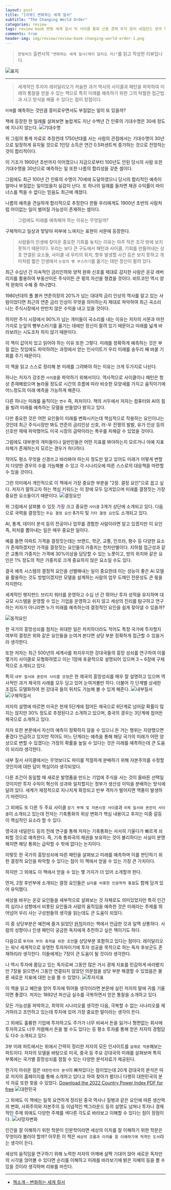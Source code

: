 ```yaml
---  
layout: post  
title: "[리뷰] 변화하는 세계 질서"  
subtitle: "The Changing World Order"  
categories: review  
tags: review book 변화 세계 질서 빅 사이클 통화 신용 경제 투자 원리 네덜란드 영국 미국 중국 관계 미래 전망 미래    
comments: true  
header-img: img/review/review-book-changing-world-order-1.png
---  
```

  
> `한빛비즈` 출판사의 `"변화하는 세계 질서(레이 달리오 저)"`를 읽고 작성한 리뷰입니다.  

![표지](https://theorydb.github.io/assets/img/review/review-book-changing-world-order-1.png)  

---

> 세계적인 투자자 레이달리오가 저술한 과거 역사의 사이클과 패턴을 파악하여 미래의 통찰을 얻을 수 있는 책으로 특히 미래를 예측하기 위한 그의 탁월한 접근법과 사고 방식을 배울 수 있다는 점이 장점이다.  

`미래`를 예측하는 것만큼 흥미로우면서도 부질없는 일이 또 있을까?  

책에 등장한 한 일례를 살펴보면 놀랍게도 지난 수백년 간 인류의 기대수명은 30세 정도에 지나지 않는다.
![기대수명](https://theorydb.github.io/assets/img/review/review-book-changing-world-order-2.png)  

위 그림의 통계 자료로 추정컨데 1750년대를 사는 사람의 관점에서는 기대수명이 30년으로 일정하게 유지될 것으로 1인당 소득은 연간 0.5퍼센트씩 증가하는 것으로 전망하는 것이 합리적이다.

이 기조가 1900년 초반까지 이어졌으니 지금으로부터 100년도 안된 당시의 사람 또한 기대수명을 30년으로 예측하는 일 또한 나름의 합리성을 갖춘 셈이다. 

그럼에도 최근 100년 간 인류의 수명이 70세에 도달하였으니 당시의 합리적인 예측이 얼마나 부질없는 일이었을지 실감이 난다. 또 하나의 일례를 들자면 채권 수익률이 마이너스를 찍을 수 없다는 믿음도 최근에 깨졌다. 

나름의 예측을 견실하게 합리적으로 추정한다 한들 우리에게도 1900년 초반의 사람처럼 어이없는 일이 벌어질 가능성이 존재하는 셈이다. 

> 그럼에도 미래를 예측해야 하는 이유는 무엇일까?  

구체적이고 일상과 맞닿아 피부에 느껴지는 표현이 서문에 등장한다.

> 사람들이 인생에 찾아온 중요한 기회를 놓치는 이유는 아주 작은 조각 밖에 보지 못하기 때문이다. 우리는 보다 큰 구도에서 패턴과 사이클, 기회를 만들어내는 상호 연결된 요소들, 사이클 내 우리의 위치, 향후 발생할 사건 등은 보지 못하고 개미처럼 짧은 인생에서 `눈앞의 빵 부스러기`를 옮기는 데만 정신이 팔려 있다. 

최근 수십년 간 지속적인 금리인하와 양적 완화 신호를 제대로 감지한 사람은 온갖 레버리지를 활용하여 부동산이든 주식이든 큰 몫의 자산을 챙겼을 것이다. 비트코인 역시 양적 완화의 수혜 중 하나였다.

1980년대의 폴 볼커 연준의장의 20%가 넘는 대대적 금리 인상의 역사를 알고 있는 사람이었다면 최근의 연준 금리 인상이 무엇을 의미하는지 제대로 파악하여 최근 곡소리 나는 주식시장에서 만만치 않은 수익을 내고 있을 것이다. 

하지만 주식 시장에서 90%가 넘는 개미들이 곡소리를 내는 이유는 저자의 서문과 마찬가지로 눈앞의 빵부스러기를 옮기는 데에만 정신이 팔려 있기 때문이고 미래를 넓게 바라보려는 시도조차 하지 않기 때문이다. 

이 책이 값어치 있고 읽어야 하는 이유 또한 그렇다. 미래를 정확하게 예측하는 것은 부질 없는 짓임에도 파악하려는 과정에서 얻는 인사이트가 우리 미래를 송두리 째 바꿀 기회를 주기 때문이다. 

이 책을 읽고 스스로 정리해 본 미래를 그려봐야 하는 이유는 크게 두가지로 나뉜다. 

하나는 저자가 강조한 `사이클`을 파악하기 위해서이다. 역사적으로 사이클이나 패턴은 항상 존재해왔으며 놀라울 정도로 시간의 흐름에 따라 비슷한 모양새를 가지고 움직이기에 어느정도의 미래 예측을 가능하게 해준다.

다른 하나는 미래를 움직이는 `변수` 즉, 피처이다. 책의 서두에서 저자는 컴퓨터와 AI의 힘을 빌려 미래를 예측하는 모델을 만들었다 밝히고 있다. 

다만 중요한 것은 어떤 요인들이 미래를 변화시키는데 핵심적으로 작용하는 요인이냐는 것인데 최근 주식시장만 봐도 연준의 금리인상 신호, 러-우 전쟁의 발발, 유가 인상 등의 신호만 제때 파악했어도 미국 시장의 급락이라는 폭우를 피해갈 수 있었을 것이다. 

그럼에도 대부분의 개미들이나 일반인들은 어떤 지표를 봐야하는지 모르거나 아예 지표 자체가 존재하는지 모르는 경우가 허다하다. 

적어도 평소 무엇을 신경쓰고 바라봐야 하는지 정도만 알고 있어도 미래가 어떻게 변할지 다양한 경우의 수를 가늠해볼 수 있고 각 시나리오에 따른 스스로의 대응책을 마련할 수 있을 것이다.

그런 의미에서 개인적으로 이 책에서 가장 중요한 부분을 "2장. 결정 요인"으로 꼽고 싶다. 저자가 말하고자 하는 핵심 키워드는 이 장에 모두 담겨있으며 미래를 결정짓는 가장 중요한 요소들이기 때문이다.
![결정요인](https://theorydb.github.io/assets/img/review/review-book-changing-world-order-3.png)  

위 그림에서 살펴볼 수 있듯 가장 크고 중요한 `사이클` 3개가 상단에 소개되고 있다. 다음으로 국력을 결정짓는 `주요 결정 요인` 8가지 및 `기타 결정 요인`도 소개되고 있다. 

AI, 통계, 데이터 분석 등의 전공이나 업무를 경험한 사람이라면 알고 있겠지만 이 요인 즉, 피처를 뽑아내는 일은 매우 중요한 일이다. 

예를 들면 아파트 가격을 결정짓는데는 브랜드, 학군, 교통, 인프라, 평수 등 다양한 요소가 존재하겠지만 가격을 결정짓는 요인들의 가중치는 천차만별이다. 지하철 접근성과 같은 교통의 가중치는 가격에 30%이상을 담당할 수 있는 노릇이고, 방의 위치와 같은 요인은 1% 정도의 적은 가중치로 크게 중요하지 않은 요소일 수도 있다. 

결국 예측 시스템의 결정적 요인을 선별해내는 일이 중요한데 이는 성능이 좋은 AI 모델을 활용하는 것도 방법이겠지만 모델을 설계하는 사람의 업무 도메인 전문성도 큰 몫을 차지한다. 

세계적인 헷지펀드 브리지 워터를 운영하고 수십 년 간 뛰어난 투자 성적을 유지하며 대규모 시스템을 운영할 수 있는 기업을 운영하고 쉬지 않고 세상의 진리를 탐구하고 연구하는 저자가 아니라면 누가 미래를 예측하는데 결정적인 요인을 쉽게 찾아낼 수 있을까?

![동적요인](https://theorydb.github.io/assets/img/review/review-book-changing-world-order-4.png)  

한 국가의 흥망성쇠를 점치는 위대한 일은 차치하더라도 적어도 특정 국가에 투자할지 여부의 결정은 위와 같은 요인들을 눈여겨 본다면 상당 부분 정확하게 접근할 수 있을거라 생각한다. 

또한 저자는 최근 500년의 세계사를 좌지우지한 강대국들의 흥망 성쇠를 연구하여 이를 몇가지 사이클로 모형화하였고 이는 1장에 포괄적으로 설명되어 있으며 3 ~ 6장에 구체적으로 소개되고 있다.

특히 `내부 질서와 혼란의 사이클 모형`은 한 제국의 흥망성쇠를 매우 잘 설명하고 있으며 역사적인 과거 제국의 사례를 모두 담고 있어 눈여겨볼만 하다. 더불어 각 단계별 상세한 조짐도 모델화하여 현 강대국 들의 위치도 가늠해 볼 수 있게 해준다.
![내부질서](https://theorydb.github.io/assets/img/review/review-book-changing-world-order-5.png)  
![구체적질서](https://theorydb.github.io/assets/img/review/review-book-changing-world-order-6.png)  

저자의 설명에 따르면 미국은 현재 5단계에 접어든 제국으로 6단계로 넘어갈 확률이 많지는 않지만 30% 정도로 추정된다고 소개하고 있으며, 중국의 경우는 3단계에 접어든 제국으로 소개하고 있다. 

저자 또한 본문에서 자신의 예측이 정확하지 않을 수 있으니 돈 거는 행위는 지양했으면 좋겠다 언급하고 있지만 적어도 어느 단계라는 예측을 통해 해당 국가의 미래가 어떤 양상으로 변할 수 있겠다는 가정의 확률을 높일 수 있다는 것은 미래를 예측하는데 큰 도움이 되리라 생각한다. 

내부 질서 사이클에서는 무엇보다도 파이를 적절하게 분배하기 위해 자본주의를 수정할 것인지에 대한 답이 핵심이라 생각되었다. 

다른 조건이 동일할 때 새로운 발명품을 만드는 기업에 주식을 사는 것이 올바른 선택일 것이지만 투자 수익이 혁신의 성과와 일치할지는 정부가 생산성 이익을 분배하는 방식에 달려 있다. 세계가 재정적으로 지나치게 확장되고 빈부 격차가 벌어지면 역풍이 발생하기 마련이다.

그 외에도 또 다른 두 주요 사이클 `장기 부채 및 자본시장 사이클`과 `국제 질서와 혼란의 사이클`이 소개되고 있는데 전자는 기축통화의 위상 변화가 핵심 내용이고 후자는 미중 갈등이 핵심적인 요소라 할 수 있다. 

영국과 네덜란드 등의 전례 연구를 통해 저자는 기축통화는 서서히 기울다가 빠르게 쇠퇴할 것으로 예측한다. 즉, 기축 통화국의 채권을 보유하는 것이 불리하다는 사실이 분명해지면 해당 통화는 급락할 수 밖에 없다는 논지이다. 

이렇듯 한 국가의 흥망성쇠에 따른 패턴을 살펴보고 미래를 예측하며 이를 판단하기 위한 결정적 요인을 파악할 수 있다는 점이 이 책에서 얻을 수 있는 가장 큰 가치이다. 

하지만 그 외에도 이 책에서 얻을 수 있는 몇 가지가 더 있어 소개할까 한다. 

먼저, 2장 후반부에 소개되는 결정 요인들은 `심리를 비롯한 인문학적 통찰`도 함께 담겨 있어 유익했다. 

세상을 바꾸는 온갖 요인들을 세부적으로 살펴보는 것 자체로도 의미있었지만 특히 인간의 심리나 성향에서 비롯된 요인들과 사람의 움직임을 예측한 것은 미래라는 주제를 뛰어넘어 우리 사는 구성원들의 생각을 읽는데도 큰 도움이 되었다. 

이 중 상당부분은 예전에 즐겨 읽었던 [원칙](https://theorydb.github.io/review/2020/09/04/review-book-principles/)이라는 책에서 언급한 것과 일맥 상통하다. 사람의 성향이나 인생 패턴이 궁금한 독자에게 추천하고 싶은 책이기도 하다. 

다음으로 `투자와 부의 축적을 위한 조언`을 상당부분 포함하고 있다는 점이다. 레이달리오는 워낙 세계적으로 유명한 투자자이기에 투자 성공을 목적으로 하는 독자 후보군도 존재하리라 생각한다. 이들에게는 7장이 큰 도움이 될 것이라 생각한다. 

나 역시 투자에 몸담고 있는 독자로써 그동안 많은 거시 경제 지표를 민감하게 바라봤지만 7장을 읽으면서 그동안 연결되지 않았던 의문점을 상당 부분 해결할 수 있었음은 물론 새로운 지표에 대한 눈을 뜰 수 있었다.
![투자지표](https://theorydb.github.io/assets/img/review/review-book-changing-world-order-7.png)  

이 책을 읽고 혜안을 얻어 투자에 뛰어들 생각이라면 본문에 실린 저자의 말에 귀를 기울이면 좋겠다. 저자는 1892년 파산급 실수를 극복하면서 얻은 통찰을 소개하고 있다. 

모든 가능성을 파악하고, 최악의 시나리오를 생각한 다음, 극복할 수 없는 시나리오를 제거하라고 조언하고 있는데 투자에 있어 가장 중요한 말이라는 생각이 든다. 

그 외에도 훌륭한 기업에 투자하고도 주가가 너무 비싸서 돈을 잃거나 형편없는 회사에 투자하고도 너무 저렴해서 돈을 벌 수도 있다는 등 평소 투자를 통해 얻은 저자의 경험담도 다수 소개되고 있다. 

3부 미래 파트에서는 위에서 간략히 정리한 저자의 모든 인사이트를 `실제로 적용`해보는 파트이다. 저자의 모델을 바탕으로 미국, 중국 등 주요 강대국의 미래를 살펴보며 특히 부록에는 국가별 흥망성쇠를 점칠 수 있는 다양한 분석자료가 제공된다. 

한가지 아쉬운 점은 `대한민국의 분석`이 빠져있다는 점이었는데 20개 강대국의 분석은 따로 저자의 홈페이지를 통해 소개하고 있다고 하여 찾아가 봤더니 다행히 대한민국의 분석 자료 또한 찾을 수 있었다. 
[Download the 2022 Country Power Index PDF for free](https://economicprinciples.org/)
![대한민국](https://theorydb.github.io/assets/img/review/review-book-changing-world-order-8.png)  

그 외에도 이 책에는 일목 요연하게 정리된 중국 역사나 질병과 같은 요인에 따른 생산력의 변화, 사회주의와 자본주의 등 이념적인 백그라운드 등의 설명도 넘쳐나 투자나 경제적인 주제 외에도 다양한 주제를 색다른 각도로 바라보고 이해할 수 있다는 점이 장점이다. 
![사망자변화](https://theorydb.github.io/assets/img/review/review-book-changing-world-order-9.png)  

인간을 잘 이해하기 위한 학문이 인문학이라면 세상의 이치를 잘 이해하기 위한 학문은 무엇이라 불러야 할까? 아무튼 이 책은 `세상의 흐름과 이치를 잘 이해하기에 적격인 도서`라는 생각이 든다. 

세상의 움직임을 연구하기 위해 노력한 저자의 어깨에 살짝 기대어 앉아 새로운 독자만의 시각을 얹어볼 수 있다면 순리를 이해하고 미래를 바라보기에 밝은 지혜의 등을 켤 수 있을 것이라 생각하며 리뷰를 마친다.

---

* [책소개 - 변화하는 세계 질서](http://www.yes24.com/Product/Goods/109364492)
